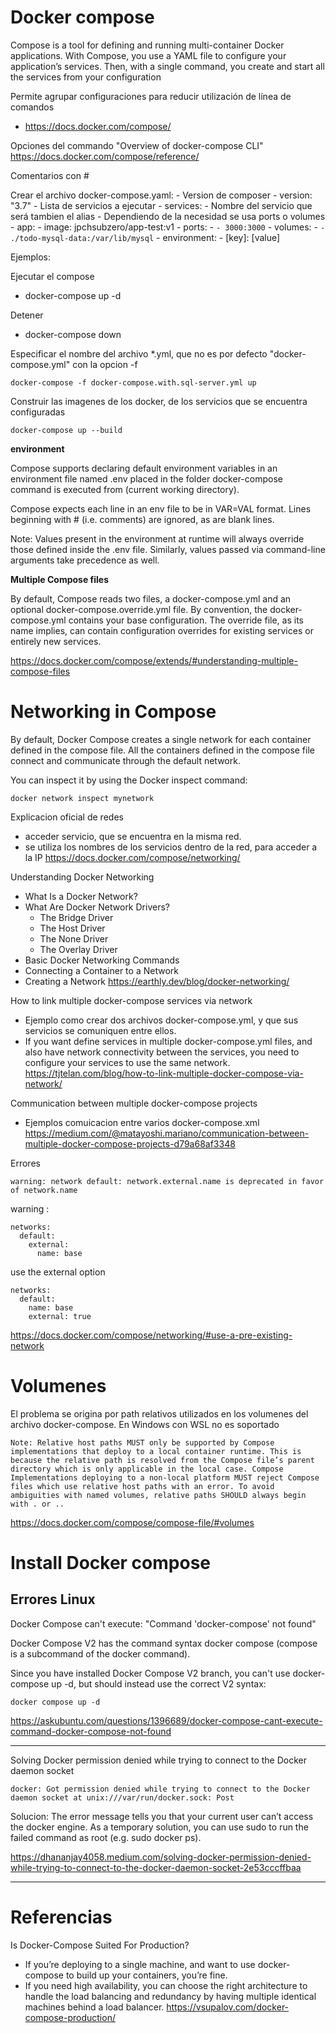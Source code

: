 # Docker compose

Compose is a tool for defining and running multi-container Docker applications. With Compose, you use a YAML file to configure your application’s services. Then, with a single command, you create and start all the services from your configuration


Permite agrupar configuraciones para reducir utilización de línea de comandos 
- https://docs.docker.com/compose/

Opciones del commando "Overview of docker-compose CLI"
https://docs.docker.com/compose/reference/

Comentarios con #

Crear el archivo docker-compose.yaml:
	- Version de composer
		- version: "3.7"
	- Lista de servicios a ejecutar
		- services:
		- Nombre del servicio que será tambien el alias
		- Dependiendo de la necesidad se usa ports o volumes
		- app:
			- image: jpchsubzero/app-test:v1
			- ports:
				- ```- 3000:3000```
			- volumes:
				- ```- ./todo-mysql-data:/var/lib/mysql```
			- environment:
				- [key]: [value]

Ejemplos:

Ejecutar el compose
- docker-compose up -d

Detener
- docker-compose down

Especificar el nombre del archivo *.yml, que no es por defecto "docker-compose.yml" con la opcion -f

```
docker-compose -f docker-compose.with.sql-server.yml up
```	

Construir las imagenes de los docker, de los servicios que se encuentra configuradas
```	
docker-compose up --build
```

**environment**

Compose supports declaring default environment variables in an environment file named .env placed in the folder docker-compose command is executed from (current working directory).

Compose expects each line in an env file to be in VAR=VAL format. Lines beginning with # (i.e. comments) are ignored, as are blank lines.

Note: Values present in the environment at runtime will always override those defined inside the .env file. Similarly, values passed via command-line arguments take precedence as well.



**Multiple Compose files**

By default, Compose reads two files, a docker-compose.yml and an optional docker-compose.override.yml file. By convention, the docker-compose.yml contains your base configuration. The override file, as its name implies, can contain configuration overrides for existing services or entirely new services.

https://docs.docker.com/compose/extends/#understanding-multiple-compose-files


# Networking in Compose

By default, Docker Compose creates a single network for each container defined in the compose file. All the containers defined in the compose file connect and communicate through the default network.


You can inspect it by using the Docker inspect command:
```
docker network inspect mynetwork
```

Explicacion oficial de redes
- acceder servicio, que se encuentra en la misma red.
- se utiliza los nombres de los servicios dentro de la red, para acceder a la IP
https://docs.docker.com/compose/networking/


Understanding Docker Networking 
- What Is a Docker Network?
- What Are Docker Network Drivers?
  - The Bridge Driver
  - The Host Driver
  - The None Driver
  - The Overlay Driver
- Basic Docker Networking Commands
- Connecting a Container to a Network
- Creating a Network
https://earthly.dev/blog/docker-networking/

How to link multiple docker-compose services via network
- Ejemplo como crear dos archivos docker-compose.yml, y que sus servicios se comuniquen entre ellos.
- If you want define services in multiple docker-compose.yml files, and also have network connectivity between the services, you need to configure your services to use the same network.
https://tjtelan.com/blog/how-to-link-multiple-docker-compose-via-network/

Communication between multiple docker-compose projects
 - Ejemplos comuicacion entre varios docker-compose.xml
https://medium.com/@matayoshi.mariano/communication-between-multiple-docker-compose-projects-d79a68af3348


Errores

```
warning: network default: network.external.name is deprecated in favor of network.name
```

warning :

```
networks: 
  default: 
    external: 
      name: base  
```
use the external option

```      
networks:
  default:
    name: base
    external: true   
```

https://docs.docker.com/compose/networking/#use-a-pre-existing-network


# Volumenes



El problema se origina por path relativos utilizados en los volumenes del archivo docker-compose. En Windows con WSL no es soportado

```
Note: Relative host paths MUST only be supported by Compose implementations that deploy to a local container runtime. This is because the relative path is resolved from the Compose file’s parent directory which is only applicable in the local case. Compose Implementations deploying to a non-local platform MUST reject Compose files which use relative host paths with an error. To avoid ambiguities with named volumes, relative paths SHOULD always begin with . or ..
```
https://docs.docker.com/compose/compose-file/#volumes



# Install Docker compose


Errores Linux
--------------

Docker Compose can't execute: "Command 'docker-compose' not found"

Docker Compose V2 has the command syntax docker compose (compose is a subcommand of the docker command).

Since you have installed Docker Compose V2 branch, you can't use docker-compose up -d, but should instead use the correct V2 syntax:

```
docker compose up -d
```
https://askubuntu.com/questions/1396689/docker-compose-cant-execute-command-docker-compose-not-found

------------------

Solving Docker permission denied while trying to connect to the Docker daemon socket

```
docker: Got permission denied while trying to connect to the Docker daemon socket at unix:///var/run/docker.sock: Post 
```

Solucion:
The error message tells you that your current user can’t access the docker engine. As a temporary solution, you can use sudo to run the failed command as root (e.g. sudo docker ps).

https://dhananjay4058.medium.com/solving-docker-permission-denied-while-trying-to-connect-to-the-docker-daemon-socket-2e53cccffbaa

------------------

# Referencias



Is Docker-Compose Suited For Production?
- If you’re deploying to a single machine, and want to use docker-compose to build up your containers, you’re fine.
- If you need high availability, you can choose the right architecture to handle the load balancing and redundancy by having multiple identical machines behind a load balancer.
https://vsupalov.com/docker-compose-production/


